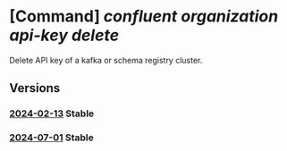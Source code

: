 # [Command] _confluent organization api-key delete_

Delete API key of a kafka or schema registry cluster.

## Versions

### [2024-02-13](/Resources/mgmt-plane/L3N1YnNjcmlwdGlvbnMve30vcmVzb3VyY2Vncm91cHMve30vcHJvdmlkZXJzL21pY3Jvc29mdC5jb25mbHVlbnQvb3JnYW5pemF0aW9ucy97fS9hcGlrZXlzL3t9/2024-02-13.xml) **Stable**

<!-- mgmt-plane /subscriptions/{}/resourcegroups/{}/providers/microsoft.confluent/organizations/{}/apikeys/{} 2024-02-13 -->

### [2024-07-01](/Resources/mgmt-plane/L3N1YnNjcmlwdGlvbnMve30vcmVzb3VyY2Vncm91cHMve30vcHJvdmlkZXJzL21pY3Jvc29mdC5jb25mbHVlbnQvb3JnYW5pemF0aW9ucy97fS9hcGlrZXlzL3t9/2024-07-01.xml) **Stable**

<!-- mgmt-plane /subscriptions/{}/resourcegroups/{}/providers/microsoft.confluent/organizations/{}/apikeys/{} 2024-07-01 -->
